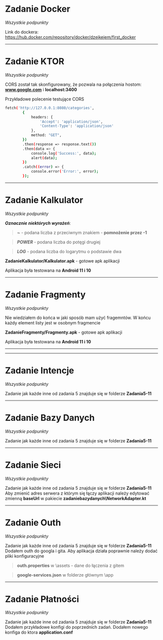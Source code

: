 # Zadanie Docker
*Wszystkie podpunkty* 

Link do dockera:
https://hub.docker.com/repository/docker/dzejkejem/first_docker

---

# Zadanie KTOR
*Wszystkie podpunkty* 

CORS został tak skonfigurowany, że pozwala na połączenia hostom: **www.google.com** i **localhost:3400**

Przykładowe polecenie testujące CORS

```bash
fetch('http://127.0.0.1:8080/categories',
        {
            headers: {
                'Accept': 'application/json',
                'Content-Type': 'application/json'
            },
            method: "GET",
        })
        .then(response => response.text())
        .then(data => {
            console.log('Success:', data);
            alert(data);
        })
        .catch((error) => {
            console.error('Error:', error);
        });
```
---

# Zadanie Kalkulator
*Wszystkie podpunkty* 

 ***Oznacznie niektórych wyrażeń***:
 
> ***\~*** - podana liczba z przeciwnym znakiem - **pomnożenie przez -1**

>***POWER*** - podana liczba do potęgi drugiej

>***LOG*** - podana liczba do logarytmu o podstawie dwa

**ZadanieKalkulator/Kalkulator.apk** - gotowe apk aplikacji 

Aplikacja była testowana na **Android 11 i 10**

---

# Zadanie Fragmenty
*Wszystkie podpunkty* 

Nie wiedziałem do końca w jaki sposób mam użyć fragemntów. W końcu każdy element listy jest w osobnym fragmencie

**ZadanieFragmenty/Fragmenty.apk** - gotowe apk aplikacji 

Aplikacja była testowana na **Android 11 i 10**

---
---

# Zadanie Intencje
*Wszystkie podpunkty* 

Zadanie jak każde inne od zadania 5 znajduje się w folderze **Zadania5-11**

---

# Zadanie Bazy Danych
*Wszystkie podpunkty* 

Zadanie jak każde inne od zadania 5 znajduje się w folderze **Zadania5-11**

---

# Zadanie Sieci
*Wszystkie podpunkty* 

Zadanie jak każde inne od zadania 5 znajduje się w folderze **Zadania5-11**
Aby zmienić adres serwera z którym się łączy aplikacji należy edytować zmienną
**baseUrl** w pakiecie **zadaniebazydanych\NetworkAdapter.kt**

---

# Zadanie Outh
*Wszystkie podpunkty* 

Zadanie jak każde inne od zadania 5 znajduje się w folderze **Zadania5-11**
Dodałem outh do googla i gita. Aby aplikacja działa poprawnie należy dodać pliki konfiguracyjne

> **outh.properties** w \assets - dane do łączenia z gitem

> **google-services.json** w folderze głównym \app

---

# Zadanie Płatności
*Wszystkie podpunkty* 

Zadanie jak każde inne od zadania 5 znajduje się w folderze **Zadania5-11**
Dodałem przykładowe konfigi do poprzednich zadań. Dodałem nowego konfiga do ktora **application.conf**